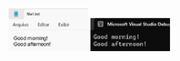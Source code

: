 <img src="https://github.com/hiranjc/UsingFileStreamStreamReader4/blob/main/readme1.png" width=140>
<img src="https://github.com/hiranjc/UsingFileStreamStreamReader4/blob/main/readme2.png" width=140>
